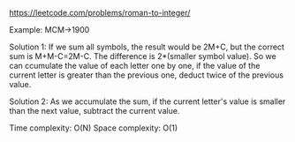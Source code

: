 https://leetcode.com/problems/roman-to-integer/

Example: MCM->1900

Solution 1:
If we sum all symbols, the result would be 2M+C, but the correct sum is M+M-C=2M-C. The difference is 2\*(smaller symbol value). So we can ccumulate the value of each letter one by one, if the value of the current letter is greater than the previous one, deduct twice of the previous value.

Solution 2:
As we accumulate the sum, if the current letter's value is smaller than the next value, subtract the current value.

Time complexity: O(N)
Space complexity: O(1)
